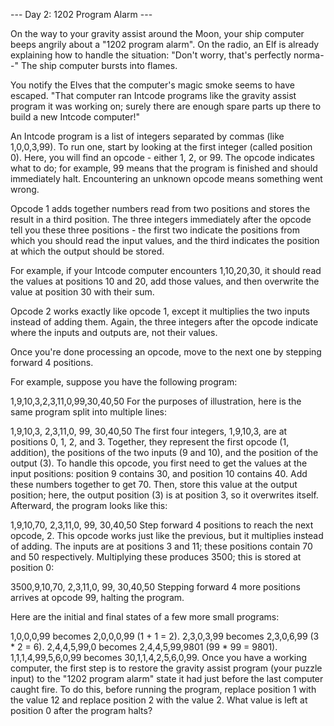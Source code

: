 --- Day 2: 1202 Program Alarm ---

On the way to your gravity assist around the Moon, your ship computer beeps
angrily about a "1202 program alarm". On the radio, an Elf is already explaining
how to handle the situation: "Don't worry, that's perfectly norma--" The ship
computer bursts into flames.

You notify the Elves that the computer's magic smoke seems to have escaped.
"That computer ran Intcode programs like the gravity assist program it was
working on; surely there are enough spare parts up there to build a new Intcode
computer!"

An Intcode program is a list of integers separated by commas (like 1,0,0,3,99).
To run one, start by looking at the first integer (called position 0). Here, you
will find an opcode - either 1, 2, or 99. The opcode indicates what to do; for
example, 99 means that the program is finished and should immediately halt.
Encountering an unknown opcode means something went wrong.

Opcode 1 adds together numbers read from two positions and stores the result in
a third position. The three integers immediately after the opcode tell you these
three positions - the first two indicate the positions from which you should
read the input values, and the third indicates the position at which the output
should be stored.

For example, if your Intcode computer encounters 1,10,20,30, it should read the
values at positions 10 and 20, add those values, and then overwrite the value at
position 30 with their sum.

Opcode 2 works exactly like opcode 1, except it multiplies the two inputs
instead of adding them. Again, the three integers after the opcode indicate
where the inputs and outputs are, not their values.

Once you're done processing an opcode, move to the next one by stepping forward
4 positions.

For example, suppose you have the following program:

1,9,10,3,2,3,11,0,99,30,40,50
For the purposes of illustration, here is the same program split into multiple
lines:

1,9,10,3,
2,3,11,0,
99,
30,40,50
The first four integers, 1,9,10,3, are at positions 0, 1, 2, and 3. Together,
they represent the first opcode (1, addition), the positions of the two inputs
(9 and 10), and the position of the output (3). To handle this opcode, you first
need to get the values at the input positions: position 9 contains 30, and
position 10 contains 40. Add these numbers together to get 70. Then, store this
value at the output position; here, the output position (3) is at position 3, so
it overwrites itself. Afterward, the program looks like this:

1,9,10,70,
2,3,11,0,
99,
30,40,50
Step forward 4 positions to reach the next opcode, 2. This opcode works just
like the previous, but it multiplies instead of adding. The inputs are at
positions 3 and 11; these positions contain 70 and 50 respectively. Multiplying
these produces 3500; this is stored at position 0:

3500,9,10,70,
2,3,11,0,
99,
30,40,50
Stepping forward 4 more positions arrives at opcode 99, halting the program.

Here are the initial and final states of a few more small programs:

1,0,0,0,99 becomes 2,0,0,0,99 (1 + 1 = 2).
2,3,0,3,99 becomes 2,3,0,6,99 (3 * 2 = 6).
2,4,4,5,99,0 becomes 2,4,4,5,99,9801 (99 * 99 = 9801).
1,1,1,4,99,5,6,0,99 becomes 30,1,1,4,2,5,6,0,99.
Once you have a working computer, the first step is to restore the gravity
assist program (your puzzle input) to the "1202 program alarm" state it had just
before the last computer caught fire. To do this, before running the program,
replace position 1 with the value 12 and replace position 2 with the value 2.
What value is left at position 0 after the program halts?

